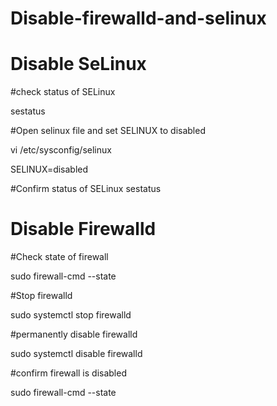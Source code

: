 # Disable-firewalld-and-selinux

# Disable SeLinux
#check status of SELinux

sestatus


#Open selinux file and set SELINUX to disabled

vi /etc/sysconfig/selinux

SELINUX=disabled


#Confirm status of SELinux
sestatus



# Disable Firewalld
#Check state of firewall

sudo firewall-cmd --state


#Stop firewalld

sudo systemctl stop firewalld


#permanently disable firewalld

sudo systemctl disable firewalld


#confirm firewall is disabled

sudo firewall-cmd --state
